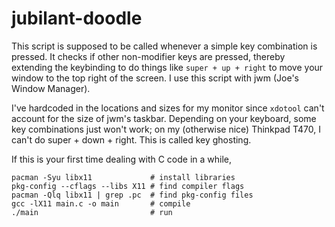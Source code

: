 # jubilant-doodle

This script is supposed to be called whenever a simple key combination is pressed. It checks if other non-modifier keys are pressed, thereby extending the keybinding to do things like `super + up + right` to move your window to the top right of the screen. I use this script with jwm (Joe's Window Manager).

I've hardcoded in the locations and sizes for my monitor since `xdotool` can't account for the size of jwm's taskbar. Depending on your keyboard, some key combinations just won't work; on my (otherwise nice) Thinkpad T470, I can't do super + down + right. This is called key ghosting.

If this is your first time dealing with C code in a while,
```
pacman -Syu libx11             # install libraries
pkg-config --cflags --libs X11 # find compiler flags
pacman -Qlq libx11 | grep .pc  # find pkg-config files
gcc -lX11 main.c -o main       # compile
./main                         # run
```
